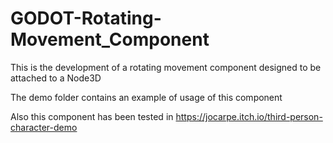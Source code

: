 # GODOT-Rotating-Movement_Component

This is the development of a rotating movement component designed to be attached to a Node3D

The demo folder contains an example of usage of this component

Also this component has been tested in https://jocarpe.itch.io/third-person-character-demo
